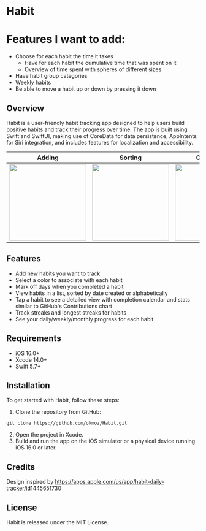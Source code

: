 # Habit

# Features I want to add:
- Choose for each habit the time it takes
  - Have for each habit the cumulative time that was spent on it
  - Overview of time spent with spheres of different sizes
- Have habit group categories
- Weekly habits
- Be able to move a habit up or down by pressing it down

## Overview

Habit is a user-friendly habit tracking app designed to help users build positive habits and track their progress over time. The app is built using Swift and SwiftUI, making use of CoreData for data persistence, AppIntents for Siri integration, and includes features for localization and accessibility. 


|Adding|Sorting|Completing|Details|
|:-:|:-:|:-:|:-:|
|<img src="https://github.com/okmoz/Habit/assets/64868381/4b9f67ba-abc3-4ca3-b2ef-62043cf0f940" width=200>|<img src="https://github.com/okmoz/Habit/assets/64868381/92a87ad6-b940-49f2-9b66-ca4e09609268" width=200>|<img src="https://github.com/okmoz/Habit/assets/64868381/6d6ad74d-f0ba-44a6-96dd-a2d7c0e96b6a" width=200>|<img src="https://github.com/okmoz/Habit/assets/64868381/d83f39f0-6d71-471a-8a74-5a7ececa3dee" width=200>|
  

## Features

- Add new habits you want to track
- Select a color to associate with each habit 
- Mark off days when you completed a habit
- View habits in a list, sorted by date created or alphabetically
- Tap a habit to see a detailed view with completion calendar and stats similar to GitHub's Contributions chart
- Track streaks and longest streaks for habits
- See your daily/weekly/monthly progress for each habit

## Requirements

- iOS 16.0+
- Xcode 14.0+
- Swift 5.7+

## Installation

To get started with Habit, follow these steps:

1. Clone the repository from GitHub:
```
git clone https://github.com/okmoz/Habit.git
```
2. Open the project in Xcode.
3. Build and run the app on the iOS simulator or a physical device running iOS 16.0 or later.

## Credits

Design inspired by https://apps.apple.com/us/app/habit-daily-tracker/id1445651730

## License
Habit is released under the MIT License.
